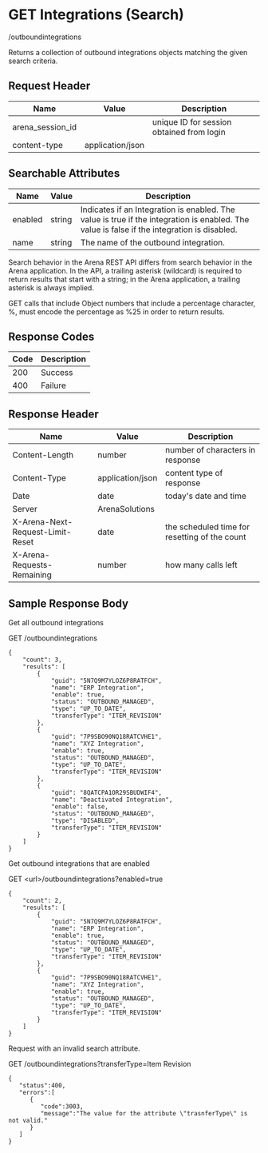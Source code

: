 # GET Integrations (Search)
/outboundintegrations

Returns a collection of outbound integrations objects matching the given search criteria.

## Request Header

| Name<br> | Value<br> | Description<br> |
|  --- |  --- |  --- | 
| arena_session_id<br> |   | unique ID for session obtained from login<br> |
| content-type<br> | application/json<br> |   |

## Searchable Attributes

| Name<br> | Value<br> | Description<br> |
|  --- |  --- |  --- | 
| enabled<br> | string<br> | Indicates if an Integration is enabled. The value is true if the integration is enabled. The value is false if the integration is disabled.<br> |
| name<br> | string<br> | The name of the outbound integration.<br> |

Search behavior in the Arena REST API differs from search behavior in the Arena application. In the API, a trailing asterisk \(wildcard\) is required to return results that start with a string; in the Arena application, a trailing asterisk is always implied.

GET calls that include Object numbers that include a percentage character, %, must encode the percentage as %25 in order to return results.

## Response Codes

| Code<br> | Description<br> |
|  --- |  --- | 
| 200<br> | Success<br> |
| 400<br> | Failure<br> |

## Response Header

| Name<br> | Value<br> | Description<br> |
|  --- |  --- |  --- | 
| Content-Length<br> | number<br> | number of characters in response<br> |
| Content-Type<br> | application/json<br> | content type of response<br> |
| Date<br> | date<br> | today's date and time<br> |
| Server<br> | ArenaSolutions<br> |   |
| X-Arena-Next-Request-Limit-Reset<br> | date<br> | the scheduled time for resetting of the count<br> |
| X-Arena-Requests-Remaining<br> | number<br> | how many calls left<br> |

## Sample Response Body
Get all outbound integrations

GET /outboundintegrations

```
{
    "count": 3,
    "results": [
        {
            "guid": "5N7Q9M7YLOZ6P8RATFCH",
            "name": "ERP Integration",
            "enable": true,
            "status": "OUTBOUND_MANAGED",
            "type": "UP_TO_DATE",
            "transferType": "ITEM_REVISION"
        },
        {
            "guid": "7P9SBO90NQ18RATCVHE1",
            "name": "XYZ Integration",
            "enable": true,
            "status": "OUTBOUND_MANAGED",
            "type": "UP_TO_DATE",
            "transferType": "ITEM_REVISION"
        },
        {
            "guid": "8QATCPA1OR29SBUDWIF4",
            "name": "Deactivated Integration",
            "enable": false,
            "status": "OUTBOUND_MANAGED",
            "type": "DISABLED",
            "transferType": "ITEM_REVISION"
        }
    ]
}
```
Get outbound integrations that are enabled

GET &lt;url&gt;/outboundintegrations?enabled=true

```
{
    "count": 2,
    "results": [
        {
            "guid": "5N7Q9M7YLOZ6P8RATFCH",
            "name": "ERP Integration",
            "enable": true,
            "status": "OUTBOUND_MANAGED",
            "type": "UP_TO_DATE",
            "transferType": "ITEM_REVISION"
        },
        {
            "guid": "7P9SBO90NQ18RATCVHE1",
            "name": "XYZ Integration",
            "enable": true,
            "status": "OUTBOUND_MANAGED",
            "type": "UP_TO_DATE",
            "transferType": "ITEM_REVISION"
        }
    ]
}
```
Request with an invalid search attribute.

GET /outboundintegrations?transferType=Item Revision

```
{  
   "status":400,
   "errors":[  
      {  
         "code":3003,
         "message":"The value for the attribute \"trasnferType\" is not valid."
      }
   ]
}
```

